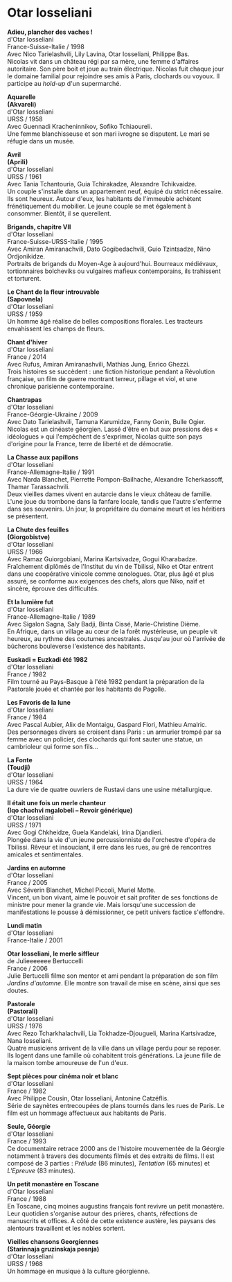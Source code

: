 # Otar Iosseliani

**Adieu, plancher des vaches !**  
d'Otar Iosseliani  
France-Suisse-Italie / 1998  
Avec Nico Tarielashvili, Lily Lavina, Otar Iosseliani, Philippe Bas.  
Nicolas vit dans un château régi par sa mère, une femme d'affaires autoritaire. Son père boit et joue au train électrique. Nicolas fuit chaque jour le domaine familial pour rejoindre ses amis à Paris, clochards ou voyoux. Il participe au _hold-up_ d'un supermarché.

**Aquarelle**  
**(Akvareli)**  
d'Otar Iosseliani  
URSS / 1958  
Avec Guennadi Kracheninnikov, Sofiko Tchiaoureli.  
Une femme blanchisseuse et son mari ivrogne se disputent. Le mari se réfugie dans un musée.

**Avril**  
**(Aprili)**  
d'Otar Iosseliani  
URSS / 1961  
Avec Tania Tchantouria, Guia Tchirakadze, Alexandre Tchikvaidze.  
Un couple s'installe dans un appartement neuf, équipé du strict nécessaire. Ils sont heureux. Autour d'eux, les habitants de l'immeuble achètent frénétiquement du mobilier. Le jeune couple se met également à consommer. Bientôt, il se querellent.

**Brigands, chapitre VII**  
d'Otar Iosseliani  
France-Suisse-URSS-Italie / 1995  
Avec Amiran Amiranachvili, Dato Gogibedachvili, Guio Tzintsadze, Nino Ordjonikidze.  
Portraits de brigands du Moyen-Age à aujourd'hui. Bourreaux médiévaux, tortionnaires bolcheviks ou vulgaires mafieux contemporains, ils trahissent et torturent.

**Le Chant de la fleur introuvable**  
**(Sapovnela)**  
d'Otar Iosseliani  
URSS / 1959  
Un homme âgé réalise de belles compositions florales. Les tracteurs envahissent les champs de fleurs.

**Chant d'hiver**  
d'Otar Iosseliani  
France / 2014  
Avec Rufus, Amiran Amiranashvili, Mathias Jung, Enrico Ghezzi.  
Trois histoires se succèdent : une fiction historique pendant a Révolution française, un film de guerre montrant terreur, pillage et viol, et une chronique parisienne contemporaine.

**Chantrapas**  
d'Otar Iosseliani  
France-Géorgie-Ukraine / 2009  
Avec Dato Tarielashvili, Tamuna Karumidze, Fanny Gonin, Bulle Ogier.  
Nicolas est un cinéaste géorgien. Lassé d'être en but aux pressions des « idéologues » qui l'empêchent de s'exprimer, Nicolas quitte son pays d'origine pour la France, terre de liberté et de démocratie.

**La Chasse aux papillons**  
d'Otar Iosseliani  
France-Allemagne-Italie / 1991  
Avec Narda Blanchet, Pierrette Pompon-Bailhache, Alexandre Tcherkassoff, Thamar Tarassachvili.  
Deux vieilles dames vivent en autarcie dans le vieux château de famille. L'une joue du trombone dans la fanfare locale, tandis que l'autre s'enferme dans ses souvenirs. Un jour, la propriétaire du domaine meurt et les héritiers se présentent.

**La Chute des feuilles**  
**(Giorgobistve)**  
d'Otar Iosseliani  
URSS / 1966  
Avec Ramaz Guiorgobiani, Marina Kartsivadze, Gogui Kharabadze.  
Fraîchement diplômés de l'Institut du vin de Tbilissi, Niko et Otar entrent dans une coopérative vinicole comme œnologues. Otar, plus âgé et plus assuré, se conforme aux exigences des chefs, alors que Niko, naïf et sincère, éprouve des difficultés.

**Et la lumière fut**  
d'Otar Iosseliani  
France-Allemagne-Italie / 1989  
Avec Sigalon Sagna, Saly Badji, Binta Cissé, Marie-Christine Dième.  
En Afrique, dans un village au cœur de la forêt mystérieuse, un peuple vit heureux, au rythme des coutumes ancestrales. Jusqu'au jour où l'arrivée de bûcherons bouleverse l'existence des habitants.

**Euskadi = Euzkadi été 1982**  
d'Otar Iosseliani  
France / 1982  
Film tourné au Pays-Basque à l'été 1982 pendant la préparation de la Pastorale jouée et chantée par les habitants de Pagolle.

**Les Favoris de la lune**  
d'Otar Iosseliani  
France / 1984  
Avec Pascal Aubier, Alix de Montaigu, Gaspard Flori, Mathieu Amalric.  
Des personnages divers se croisent dans Paris : un armurier trompé par sa femme avec un policier, des clochards qui font sauter une statue, un cambrioleur qui forme son fils...

**La Fonte**  
**(Toudji)**  
d'Otar Iosseliani  
URSS / 1964  
La dure vie de quatre ouvriers de Rustavi dans une usine métallurgique.

**Il était une fois un merle chanteur**  
**(Iqo chachvi mgalobeli – Revoir générique)**  
d'Otar Iosseliani  
URSS / 1971  
Avec Gogi Chkheidze, Guela Kandelaki, Irina Djandieri.  
Plongée dans la vie d'un jeune percussionniste de l'orchestre d'opéra de Tbilissi. Rêveur et insouciant, il erre dans les rues, au gré de rencontres amicales et sentimentales.

**Jardins en automne**  
d'Otar Iosseliani  
France / 2005  
Avec Séverin Blanchet, Michel Piccoli, Muriel Motte.  
Vincent, un bon vivant, aime le pouvoir et sait profiter de ses fonctions de ministre pour mener la grande vie. Mais lorsqu'une succession de manifestations le pousse à démissionner, ce petit univers factice s'effondre.

**Lundi matin**  
d'Otar Iosseliani  
France-Italie / 2001

**Otar Iosseliani, le merle siffleur**  
de Julieeeeeee Bertuccelli  
France / 2006  
Julie Bertucelli filme son mentor et ami pendant la préparation de son film _Jardins d'automne_. Elle montre son travail de mise en scène, ainsi que ses doutes.

**Pastorale**  
**(Pastorali)**  
d'Otar Iosseliani  
URSS / 1976  
Avec Rezo Tcharkhalachvili, Lia Tokhadze-Djougueli, Marina Kartsivadze, Nana Iosseliani.  
Quatre musiciens arrivent de la ville dans un village perdu pour se reposer. Ils logent dans une famille où cohabitent trois générations. La jeune fille de la maison tombe amoureuse de l'un d'eux.

**Sept pièces pour cinéma noir et blanc**  
d'Otar Iosseliani  
France / 1982  
Avec Philippe Cousin, Otar Iosseliani, Antonine Catzéflis.  
Série de saynètes entrecoupées de plans tournés dans les rues de Paris. Le film est un hommage affectueux aux habitants de Paris.

**Seule, Géorgie**  
d'Otar Iosseliani  
France / 1993  
Ce documentaire retrace 2000 ans de l'histoire mouvementée de la Géorgie notamment à travers des documents filmés et des extraits de films. Il est composé de 3 parties : _Prélude_ (86 minutes), _Tentation_ (65 minutes) et _L'Epreuve_ (83 minutes).

**Un petit monastère en Toscane**  
d'Otar Iosseliani  
France / 1988  
En Toscane, cinq moines augustins français font revivre un petit monastère. Leur quotidien s'organise autour des prières, chants, réfections de manuscrits et offices. A côté de cette existence austère, les paysans des alentours travaillent et les nobles sortent.

**Vieilles chansons Georgiennes**  
**(Starinnaja gruzinskaja pesnja)**  
d'Otar Iosseliani  
URSS / 1968  
Un hommage en musique à la culture géorgienne.

